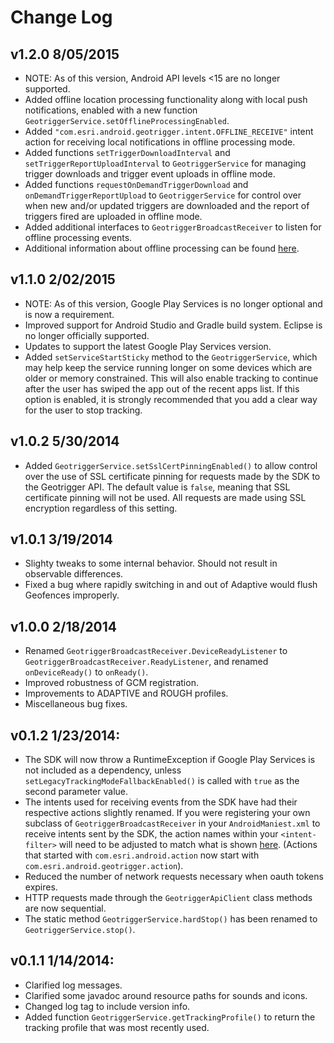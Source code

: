 # Change Log

## v1.2.0 8/05/2015

* NOTE: As of this version, Android API levels <15 are no longer supported.
* Added offline location processing functionality along with local push notifications, enabled with a new function `GeotriggerService.setOfflineProcessingEnabled`.
* Added `"com.esri.android.geotrigger.intent.OFFLINE_RECEIVE"` intent action for receiving local notifications in offline processing mode.
* Added functions `setTriggerDownloadInterval` and  `setTriggerReportUploadInterval` to `GeotriggerService` for managing trigger downloads and trigger event uploads in offline mode.
* Added functions `requestOnDemandTriggerDownload` and `onDemandTriggerReportUpload` to `GeotriggerService` for control over when new and/or updated triggers are downloaded and the report of triggers fired are uploaded in offline mode.
* Added additional interfaces to `GeotriggerBroadcastReceiver` to listen for offline processing events.
* Additional information about offline processing can be found [here][offline-triggers-doc].

## v1.1.0 2/02/2015

* NOTE: As of this version, Google Play Services is no longer optional and is now a requirement.
* Improved support for Android Studio and Gradle build system. Eclipse is no longer officially supported.
* Updates to support the latest Google Play Services version.
* Added `setServiceStartSticky` method to the `GeotriggerService`, which may help keep the service running longer on some devices which are older or memory constrained. This will also enable tracking to continue after the user has swiped the app out of the recent apps list. If this option is enabled, it is strongly recommended that you add a clear way for the user to stop tracking.

## v1.0.2 5/30/2014

* Added `GeotriggerService.setSslCertPinningEnabled()` to allow control over the use of SSL certificate pinning for requests made by the SDK to the Geotrigger API. The default value is `false`, meaning that SSL certificate pinning will not be used. All requests are made using SSL encryption regardless of this setting.

## v1.0.1 3/19/2014

* Slighty tweaks to some internal behavior. Should not result in observable differences.
* Fixed a bug where rapidly switching in and out of Adaptive would flush Geofences improperly.

## v1.0.0 2/18/2014

* Renamed `GeotriggerBroadcastReceiver.DeviceReadyListener` to `GeotriggerBroadcastReceiver.ReadyListener`, and renamed `onDeviceReady()` to `onReady()`.
* Improved robustness of GCM registration.
* Improvements to ADAPTIVE and ROUGH profiles.
* Miscellaneous bug fixes.

## v0.1.2 1/23/2014:

* The SDK will now throw a RuntimeException if Google Play Services is not included as a dependency, unless `setLegacyTrackingModeFallbackEnabled()` is called with `true` as the second parameter value.
* The intents used for receiving events from the SDK have had their respective actions slightly renamed. If you were registering your own subclass of `GeotriggerBroadcastReceiver` in your `AndroidManiest.xml` to receive intents sent by the SDK, the action names within your `<intent-filter>` will need to be adjusted to match what is shown [here][handling-events-doc]. (Actions that started with `com.esri.android.action` now start with `com.esri.android.geotrigger.action`).
* Reduced the number of network requests necessary when oauth tokens expires.
* HTTP requests made through the `GeotriggerApiClient` class methods are now sequential.
* The static method `GeotriggerService.hardStop()` has been renamed to `GeotriggerService.stop()`.

## v0.1.1 1/14/2014:

* Clarified log messages.
* Clarified some javadoc around resource paths for sounds and icons.
* Changed log tag to include version info.
* Added function `GeotriggerService.getTrackingProfile()` to return the tracking profile that was most recently used.

[handling-events-doc]: https://developers.arcgis.com/en/geotrigger-service/guide/android-handling-events/
[offline-triggers-doc]: https://developers.arcgis.com/en/geotrigger-service/guide/android-offline-triggers/
